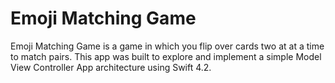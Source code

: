 # Emoji Matching Game
Emoji Matching Game is a game in which you flip over cards two at at a time to match pairs. This app was built to explore and implement a simple Model View Controller App architecture using Swift 4.2.

